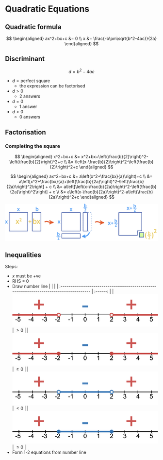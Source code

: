 # Quadratic Equations

## Quadratic formula

$$
\begin{aligned}
  ax^2+bx+c &= 0 \\
  x &= \frac{-b\pm\sqrt{b^2-4ac}}{2a}
\end{aligned}
$$

## Discriminant

$$d = b^2-4ac$$

- $d = \text{perfect square}$
    - the expression can be factorised
- $d > 0$
    - 2 answers
- $d = 0$
    - 1 answer
- $d < 0$
    - 0 answers

## Factorisation

### Completing the square

$$
\begin{aligned}
  x^2+bx+c &= x^2+bx+\left(\frac{b}{2}\right)^2-\left(\frac{b}{2}\right)^2+c \\
  &= \left(x-\frac{b}{2}\right)^2-\left(\frac{b}{2}\right)^2+c
\end{aligned}
$$

$$
\begin{aligned}
  ax^2+bx+c &= a\left(x^2+\frac{bx}{a}\right)+c \\
  &= a\left[x^2+\frac{bx}{a}+\left(\frac{b}{2a}\right)^2-\left(\frac{b}{2a}\right)^2\right] + c \\
  &= a\left[\left(x-\frac{b}{2a}\right)^2-\left(\frac{b}{2a}\right)^2\right] + c \\
  &= a\left(x-\frac{b}{2a}\right)^2-a\left(\frac{b}{2a}\right)^2+c
\end{aligned}
$$

![Graphical representation of completing the square](images/completing-the-square.png)

## Inequalities

<p></p>
Steps:

- $x$ must be +ve
- RHS = 0
- Draw number line
  |                                                                                            |          |
  | :----------------------------------------------------------------------------------------- | :------: |
  | ![Solutions for greater than to quadratic equations](images/quad-numline-gt.png)           | ${\gt0}$ |
  | ![Solutions for greater than or equal to quadratic equations](images/quad-numline-geq.png) | $\geq0$  |
  | ![Solutions for less than to quadratic equations](images/quad-numline-lt.png)              |  $\lt0$  |
  | ![Solutions for less than or equal to quadratic equations](images/quad-numline-leq.png)    | $\leq 0$ |
- Form 1-2 equations from number line
